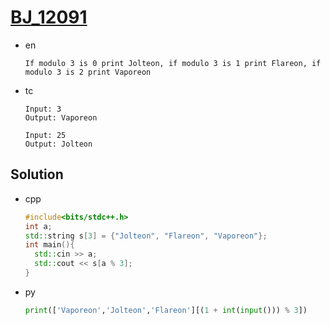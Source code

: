 # [BJ_12091](https://acmicpc.net/problem/12091)

* en

  ```en
  If modulo 3 is 0 print Jolteon, if modulo 3 is 1 print Flareon, if modulo 3 is 2 print Vaporeon
  ```

* tc

  ```tc
  Input: 3
  Output: Vaporeon

  Input: 25
  Output: Jolteon
  ```

## Solution

* cpp

  ```cpp
  #include<bits/stdc++.h>
  int a;
  std::string s[3] = {"Jolteon", "Flareon", "Vaporeon"};
  int main(){
    std::cin >> a;
    std::cout << s[a % 3];
  }
  ```

* py

  ```py
  print(['Vaporeon','Jolteon','Flareon'][(1 + int(input())) % 3])
  ```
